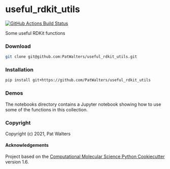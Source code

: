 useful_rdkit_utils
==============================
[//]: # (Badges)
[![GitHub Actions Build Status](https://github.com/PatWalters/useful_rdkit_utils/workflows/CI/badge.svg)](https://github.com/PatWalters/useful_rdkit_utils/actions?query=workflow%3ACI)


Some useful RDKit functions

### Download
```bash
git clone git@github.com:PatWalters/useful_rdkit_utils.git
```

### Installation
```bash
pip install git+https://github.com/PatWalters/useful_rdkit_utils
```

### Demos
The notebooks directory contains a Jupyter notebook showing how to use some of the functions in this collection.

### Copyright

Copyright (c) 2021, Pat Walters


#### Acknowledgements
 
Project based on the 
[Computational Molecular Science Python Cookiecutter](https://github.com/molssi/cookiecutter-cms) version 1.6.
